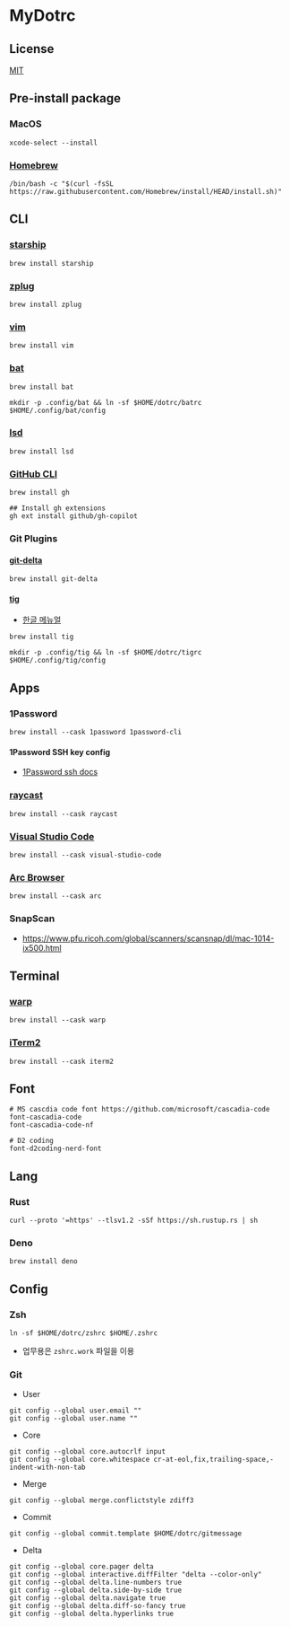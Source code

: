 # MyDotrc

## License

[MIT](./LICENSE)

## Pre-install package

### MacOS

```shell
xcode-select --install
```

### [Homebrew](https://brew.sh/)

```shell
/bin/bash -c "$(curl -fsSL https://raw.githubusercontent.com/Homebrew/install/HEAD/install.sh)"
```

## CLI

### [starship](https://starship.rs/)

```shell
brew install starship
```

### [zplug](https://github.com/zplug/zplug)

```shell
brew install zplug
```

### [vim](https://www.vim.org/)

```shell
brew install vim
```

### [bat](https://github.com/sharkdp/bat)

```shell
brew install bat

mkdir -p .config/bat && ln -sf $HOME/dotrc/batrc $HOME/.config/bat/config
```

### [lsd](https://github.com/lsd-rs/lsd)

```shell
brew install lsd
```

### [GitHub CLI](https://cli.github.com/)

```shell
brew install gh

## Install gh extensions
gh ext install github/gh-copilot
```

### Git Plugins

#### [git-delta](https://github.com/dandavison/delta)

```shell
brew install git-delta
```

#### [tig](https://jonas.github.io/tig/)

- [한글 메뉴얼](https://ujuc.github.io/2016/02/10/tig-manual/)

```shell
brew install tig

mkdir -p .config/tig && ln -sf $HOME/dotrc/tigrc $HOME/.config/tig/config
```

## Apps

### 1Password

```shell
brew install --cask 1password 1password-cli
```

#### 1Password SSH key config

- [1Password ssh docs](https://developer.1password.com/docs/ssh)

### [raycast](https://www.raycast.com/)

```shell
brew install --cask raycast
```

### [Visual Studio Code](https://code.visualstudio.com/)

```shell
brew install --cask visual-studio-code
```

### [Arc Browser](https://arc.net/)

```shell
brew install --cask arc
```

### SnapScan

- https://www.pfu.ricoh.com/global/scanners/scansnap/dl/mac-1014-ix500.html

## Terminal

### [warp](https://www.warp.dev/)

```shell
brew install --cask warp
```

### [iTerm2](https://iterm2.com/)

```shell
brew install --cask iterm2
```

## Font

```shell
# MS cascdia code font https://github.com/microsoft/cascadia-code
font-cascadia-code
font-cascadia-code-nf

# D2 coding
font-d2coding-nerd-font
```

## Lang

### Rust

```shell
curl --proto '=https' --tlsv1.2 -sSf https://sh.rustup.rs | sh
```

### Deno

```shell
brew install deno
```

## Config

### Zsh

```shell
ln -sf $HOME/dotrc/zshrc $HOME/.zshrc
```

- 업무용은 `zshrc.work` 파일을 이용

### Git

- User

```shell
git config --global user.email ""
git config --global user.name ""
```

- Core

```shell
git config --global core.autocrlf input
git config --global core.whitespace cr-at-eol,fix,trailing-space,-indent-with-non-tab
```

- Merge

```shell
git config --global merge.conflictstyle zdiff3
```

- Commit

```shell
git config --global commit.template $HOME/dotrc/gitmessage
```

- Delta

```shell
git config --global core.pager delta
git config --global interactive.diffFilter "delta --color-only"
git config --global delta.line-numbers true
git config --global delta.side-by-side true
git config --global delta.navigate true
git config --global delta.diff-so-fancy true
git config --global delta.hyperlinks true
```
